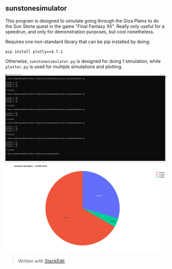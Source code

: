 ﻿## sunstonesimulator

This program is designed to simulate going through the Giza Plains to do the Sun Stone quest in the game "Final Fantasy XII". Really only useful for a speedrun, and only for demonstration purposes, but cool nonetheless.

Requires one non-standard library that can be pip installed by doing:

    pip install plotly==4.7.1

Otherwise, `sunstonesimulator.py` is designed for doing 1 simulation, while `plotter.py` is used for multiple simulations and plotting.

![sunstonesimulator](https://raw.githubusercontent.com/sk84uhlivin/sunstonesimulator/master/img/sunstonesimulator.png)
![plotter](https://raw.githubusercontent.com/sk84uhlivin/sunstonesimulator/master/img/plotter.png)

> Written with [StackEdit](https://stackedit.io/).
